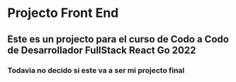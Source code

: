# Projecto Front End

## Este es un projecto para el curso de Codo a Codo de Desarrollador FullStack React Go 2022

### Todavia no decido si este va a ser mi projecto final
